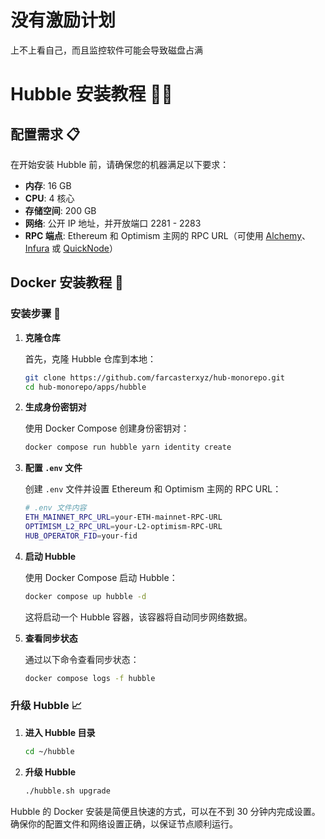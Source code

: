# 没有激励计划
上不上看自己，而且监控软件可能会导致磁盘占满

# Hubble 安装教程 📖🚀

## 配置需求 📋

在开始安装 Hubble 前，请确保您的机器满足以下要求：

- **内存**: 16 GB
- **CPU**: 4 核心
- **存储空间**: 200 GB
- **网络**: 公开 IP 地址，并开放端口 2281 - 2283
- **RPC 端点**: Ethereum 和 Optimism 主网的 RPC URL（可使用 [Alchemy](https://www.alchemy.com/)、[Infura](https://infura.io/) 或 [QuickNode](https://www.quicknode.com/)）

## Docker 安装教程 🐳

### 安装步骤 🔧

1. **克隆仓库**

   首先，克隆 Hubble 仓库到本地：

   ```bash
   git clone https://github.com/farcasterxyz/hub-monorepo.git
   cd hub-monorepo/apps/hubble
   ```

2. **生成身份密钥对**

   使用 Docker Compose 创建身份密钥对：

   ```bash
   docker compose run hubble yarn identity create
   ```

3. **配置 `.env` 文件**

   创建 `.env` 文件并设置 Ethereum 和 Optimism 主网的 RPC URL：

   ```bash
   # .env 文件内容
   ETH_MAINNET_RPC_URL=your-ETH-mainnet-RPC-URL
   OPTIMISM_L2_RPC_URL=your-L2-optimism-RPC-URL
   HUB_OPERATOR_FID=your-fid
   ```

4. **启动 Hubble**

   使用 Docker Compose 启动 Hubble：

   ```bash
   docker compose up hubble -d
   ```

   这将启动一个 Hubble 容器，该容器将自动同步网络数据。

5. **查看同步状态**

   通过以下命令查看同步状态：

   ```bash
   docker compose logs -f hubble
   ```

### 升级 Hubble 📈

1. **进入 Hubble 目录**

   ```bash
   cd ~/hubble
   ```

2. **升级 Hubble**

   ```bash
   ./hubble.sh upgrade
   ```

Hubble 的 Docker 安装是简便且快速的方式，可以在不到 30 分钟内完成设置。确保你的配置文件和网络设置正确，以保证节点顺利运行。
